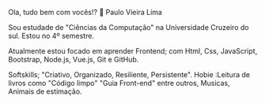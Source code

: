 Ola, tudo bem com vocês!? 👋
 Paulo Vieira Lima

Sou estudade de "Ciências da Computação" na Universidade Cruzeiro do sul.
 Estou no 4º semestre.
 
 Atualmente estou focado em aprender Frontend;
com Html, Css, JavaScript, Bootstrap, Node.js, Vue.js, Git e GitHub.

Softskills; "Criativo, Organizado, Resiliente, Persistente".
Hobie :Leitura de livros como "Código limpo" "Guia Front-end" entre outros, Musicas, Animais de estimação.
